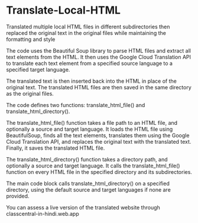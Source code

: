 # Translate-Local-HTML
Translated multiple local HTML files in different subdirectories then replaced the original text in the original files while maintaining the formatting and style

The code uses the Beautiful Soup library to parse HTML files and extract all text elements from the HTML. It then uses the Google Cloud Translation API to translate each text element from a specified source language to a specified target language.

The translated text is then inserted back into the HTML in place of the original text. The translated HTML files are then saved in the same directory as the original files.

The code defines two functions: translate_html_file() and translate_html_directory().

The translate_html_file() function takes a file path to an HTML file, and optionally a source and target language. It loads the HTML file using BeautifulSoup, finds all the text elements, translates them using the Google Cloud Translation API, and replaces the original text with the translated text. Finally, it saves the translated HTML file.

The translate_html_directory() function takes a directory path, and optionally a source and target language. It calls the translate_html_file() function on every HTML file in the specified directory and its subdirectories.

The main code block calls translate_html_directory() on a specified directory, using the default source and target languages if none are provided.

You can assess a live version of the translated website through classcentral-in-hindi.web.app
